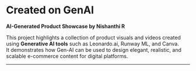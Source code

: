 # Created on GenAI  
**AI-Generated Product Showcase by Nishanthi R**

This project highlights a collection of product visuals and videos created using **Generative AI tools** such as Leonardo.ai, Runway ML, and Canva.  
It demonstrates how Gen-AI can be used to design elegant, realistic, and scalable e-commerce content for digital platforms.

---
